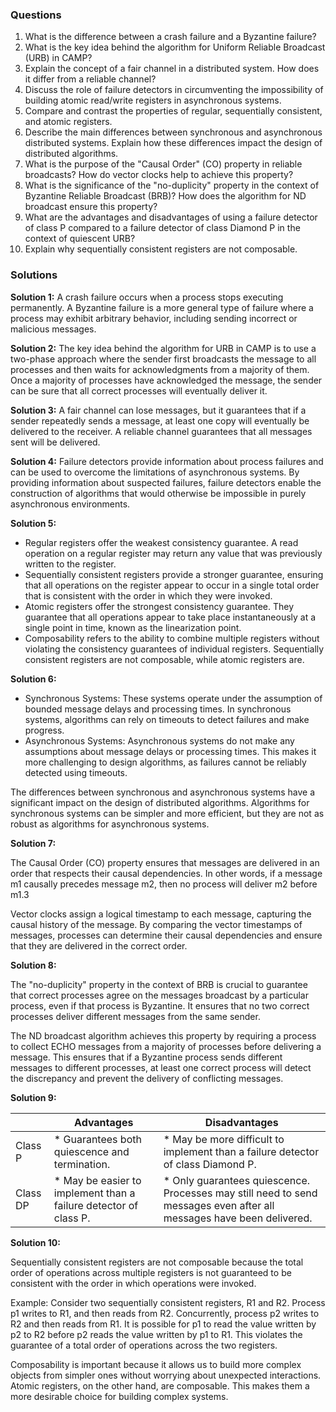 ### Questions
1. What is the difference between a crash failure and a Byzantine failure?
2. What is the key idea behind the algorithm for Uniform Reliable Broadcast (URB) in CAMP?
3. Explain the concept of a fair channel in a distributed system. How does it differ from a reliable channel?
4. Discuss the role of failure detectors in circumventing the impossibility of building atomic read/write registers in asynchronous systems.
5. Compare and contrast the properties of regular, sequentially consistent, and atomic registers.
6. Describe the main differences between synchronous and asynchronous distributed systems. Explain how these differences impact the design of distributed algorithms.
7. What is the purpose of the "Causal Order" (CO) property in reliable broadcasts? How do vector clocks help to achieve this property?
8. What is the significance of the "no-duplicity" property in the context of Byzantine Reliable Broadcast (BRB)? How does the algorithm for ND broadcast ensure this property?
9. What are the advantages and disadvantages of using a failure detector of class P compared to a failure detector of class Diamond P in the context of quiescent URB?
10. Explain why sequentially consistent registers are not composable.

### Solutions
**Solution 1:** A crash failure occurs when a process stops executing permanently. A Byzantine failure is a more general type of failure where a process may exhibit arbitrary behavior, including sending incorrect or malicious messages.

**Solution 2:** The key idea behind the algorithm for URB in CAMP is to use a two-phase approach where the sender first broadcasts the message to all processes and then waits for acknowledgments from a majority of them. Once a majority of processes have acknowledged the message, the sender can be sure that all correct processes will eventually deliver it.

**Solution 3:** A fair channel can lose messages, but it guarantees that if a sender repeatedly sends a message, at least one copy will eventually be delivered to the receiver. A reliable channel guarantees that all messages sent will be delivered.

**Solution 4:** Failure detectors provide information about process failures and can be used to overcome the limitations of asynchronous systems. By providing information about suspected failures, failure detectors enable the construction of algorithms that would otherwise be impossible in purely asynchronous environments.

**Solution 5:**
- Regular registers offer the weakest consistency guarantee. A read operation on a regular register may return any value that was previously written to the register.
- Sequentially consistent registers provide a stronger guarantee, ensuring that all operations on the register appear to occur in a single total order that is consistent with the order in which they were invoked.
- Atomic registers offer the strongest consistency guarantee. They guarantee that all operations appear to take place instantaneously at a single point in time, known as the linearization point.
- Composability refers to the ability to combine multiple registers without violating the consistency guarantees of individual registers. Sequentially consistent registers are not composable, while atomic registers are.

**Solution 6:**

- Synchronous Systems: These systems operate under the assumption of bounded message delays and processing times. In synchronous systems, algorithms can rely on timeouts to detect failures and make progress.
- Asynchronous Systems: Asynchronous systems do not make any assumptions about message delays or processing times. This makes it more challenging to design algorithms, as failures cannot be reliably detected using timeouts.

The differences between synchronous and asynchronous systems have a significant impact on the design of distributed algorithms. Algorithms for synchronous systems can be simpler and more efficient, but they are not as robust as algorithms for asynchronous systems.

**Solution 7:**

The Causal Order (CO) property ensures that messages are delivered in an order that respects their causal dependencies. In other words, if a message m1 causally precedes message m2, then no process will deliver m2 before m1.3

Vector clocks assign a logical timestamp to each message, capturing the causal history of the message. By comparing the vector timestamps of messages, processes can determine their causal dependencies and ensure that they are delivered in the correct order.

**Solution 8:**

The "no-duplicity" property in the context of BRB is crucial to guarantee that correct processes agree on the messages broadcast by a particular process, even if that process is Byzantine. It ensures that no two correct processes deliver different messages from the same sender.

The ND broadcast algorithm achieves this property by requiring a process to collect ECHO messages from a majority of processes before delivering a message. This ensures that if a Byzantine process sends different messages to different processes, at least one correct process will detect the discrepancy and prevent the delivery of conflicting messages.

**Solution 9:**

|          | Advantages                                                       | Disadvantages                                                                                                        |
| -------- | ---------------------------------------------------------------- | -------------------------------------------------------------------------------------------------------------------- |
| Class P  | * Guarantees both quiescence and termination.                    | * May be more difficult to implement than a failure detector of class Diamond P.                                     |
| Class DP | * May be easier to implement than a failure detector of class P. | * Only guarantees quiescence. Processes may still need to send messages even after all messages have been delivered. |

**Solution 10:**

Sequentially consistent registers are not composable because the total order of operations across multiple registers is not guaranteed to be consistent with the order in which operations were invoked.

Example: Consider two sequentially consistent registers, R1 and R2. Process p1 writes to R1, and then reads from R2. Concurrently, process p2 writes to R2 and then reads from R1. It is possible for p1 to read the value written by p2 to R2 before p2 reads the value written by p1 to R1. This violates the guarantee of a total order of operations across the two registers.

Composability is important because it allows us to build more complex objects from simpler ones without worrying about unexpected interactions. Atomic registers, on the other hand, are composable. This makes them a more desirable choice for building complex systems.